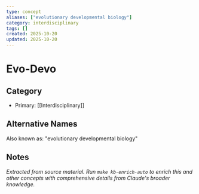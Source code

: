 ```yaml
---
type: concept
aliases: ["evolutionary developmental biology"]
category: interdisciplinary
tags: []
created: 2025-10-20
updated: 2025-10-20
---
```


# Evo-Devo

## Category

- Primary: [[Interdisciplinary]]

## Alternative Names

Also known as: "evolutionary developmental biology"

## Notes

*Extracted from source material. Run `make kb-enrich-auto` to enrich this and other concepts with comprehensive details from Claude's broader knowledge.*
